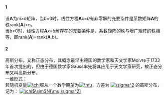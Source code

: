 #### 1
设**A**为*m*×*n*矩阵，当b=0时，线性方程**A***x*=*0*有非零解的充要条件是系数矩阵**A**的秩rank(**A**)<n。  
当b≠0时，线性方程**A***x*=*b*解存在的充要条件是，系数矩阵的秩与增广矩阵的秩相等，即rank(**A**)=rank(**A**,*b*)。

#### 2
高斯分布，又称正态分布，其概念最早由德国的数学家和天文学家Moivre于1733年首次提出的，但由于德国数学家Gauss率先将其应用于天文学家研究，故正态分布又叫高斯分布。  
一维形式：  
若随机变量<a href="https://www.codecogs.com/eqnedit.php?latex=\chi" target="_blank"><img src="https://latex.codecogs.com/gif.latex?\chi" title="\chi" /></a>服从一个数学期望为<a href="https://www.codecogs.com/eqnedit.php?latex=\mu" target="_blank"><img src="https://latex.codecogs.com/gif.latex?\mu" title="\mu" /></a>，方差为 <a href="https://www.codecogs.com/eqnedit.php?latex=\sigma^2" target="_blank"><img src="https://latex.codecogs.com/gif.latex?\sigma^2" title="\sigma^2" /></a> 的高斯分布，记为： 
<a href="https://www.codecogs.com/eqnedit.php?latex=\chi$\sim$N(\mu,\sigma^2)" target="_blank"><img src="https://latex.codecogs.com/gif.latex?\chi$\sim$N(\mu,\sigma^2)" title="\chi$\sim$N(\mu,\sigma^2)" /></a>  


